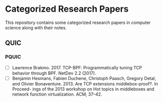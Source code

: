 # Categorized Research Papers

This repository contains some categorized research papers in computer science along with their notes.

## QUIC

### PQUIC

- [ ] Lawrence Brakmo. 2017. TCP-BPF: Programmatically tuning TCP behavior through BPF. NetDev 2.2 (2017). 
- [ ] Benjamin Hesmans, Fabien Duchene, Christoph Paasch, Gregory Detal, and Olivier Bonaventure. 2013. Are TCP extensions middlebox-proof?. In Proceed- ings of the 2013 workshop on Hot topics in middleboxes and network function virtualization. ACM, 37–42.

